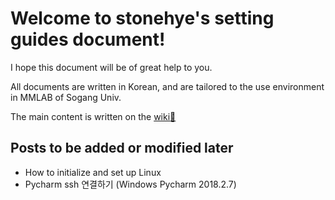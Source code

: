 # Welcome to stonehye's setting guides document!

I hope this document will be of great help to you. 

All documents are written in Korean, and are tailored to the use environment in MMLAB of Sogang Univ.

The main content is written on the [wiki:book:](https://github.com/stonehye/Guides/wiki)

## Posts to be added or modified later

- How to initialize and set up Linux
- Pycharm ssh 연결하기 (Windows Pycharm 2018.2.7) 

